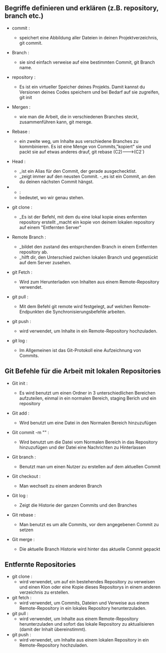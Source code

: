 ## Begriffe definieren und erklären (z.B. repository, branch etc.)

- commit : 
  - speichert eine Abbildung aller Dateien in deinen Projektverzeichnis, git commit. 

- Branch : 
  - sie sind einfach verweise auf eine bestimmten Commit, git Branch name.

- repository :
  - Es ist ein virtueller Speicher deines Projekts. Damit kannst du Versionen deines Codes speichern und bei Bedarf auf sie zugreifen, git init

- Mergen :
  - wie man die Arbeit, die in verschiedenen Branches steckt, zusammenführen kann, git merege.

- Rebase :
  - ein zweite weg, um Inhalte aus verschiedene Branches zu kommbinieren. Es ist eine Menge von Commits,"kopiert" sie und packt sie auf etwas anderes drauf, git rebase (C2)--->(C2`)

- Head :
  - _ist ein Alias für den Commit, der gerade ausgechecktist.
  - _zeigt immer auf den neusten Commit.
  -_es ist ein Commit, an den du deinen nächsten Commit hängst.

- * :
  - bedeutet, wo wir genau stehen.

- git clone :
  - _Es ist der Befehl, mit dem du eine lokal kopie eines enfernten repository erstellt 
           _macht ein kopie von deinem lokalen repository auf einem "Entfernten Server"

- Remote Branch :
  - _bildet den zustand des entsprchenden Branch in einem Entfernten repository ab.
  - _hilft dir, den Unterschied zwichen lokalen Branch und gegenstückt auf dem Server zusehen.

- git Fetch :
  - Wird zum Herunterladen von Inhalten aus einem Remote-Repository verwendet.

- git pull :
  - Mit dem Befehl git remote wird festgelegt, auf welchen Remote-Endpunkten die Synchronisierungsbefehle arbeiten.

- git push :
  - wird verwendet, um Inhalte in ein Remote-Repository hochzuladen.

- git log :
  - Im Allgemeinen ist das Git-Protokoll eine Aufzeichnung von Commits.

## Git Befehle für die Arbeit mit lokalen Repositories

- Git init :
  - Es wird benutzt um einen Ordner in 3 unterschiedlichen Bereichen aufzuteilen, einmal in ein normalen
   Bereich, staging Berich und ein repository

- Git add :
  - Wird benutzt um eine Datei in den Normalen Bereich hinzuzufügen

- Git commit -m "" : 
  - Wird benutzt um die Datei vom Normalen Bereich in das Repository hinzuzufügen und der Datei eine Nachrichten
    zu Hinterlassen 

- Git branch :
  - Benutzt man um einen Nutzer zu erstellen auf dem aktuellen Commit

- Git checkout :
  - Man wechselt zu einem anderen Branch

- Git log :
  - Zeigt die Historie der ganzen Commits und den Branches

- Git rebase :
  - Man benutzt es um alle Commits, vor dem angegebenen Commit zu setzen 

- Git merge :
  - Die aktuelle Branch Historie wird hinter das aktuelle Commit gepackt

## Entfernte Repositories
- git clone :
  - wird verwendet, um auf ein bestehendes Repository zu verweisen und einen Klon 
  oder eine Kopie dieses Repositorys in einem anderen verzeichnis zu erstellen.
- git fetch : 
  - wird verwendet, um Commits, Dateien und Verweise aus einem
    Remote-Repository in ein lokales Repository herunterzuladen.
- git pull :
  - wird verwendet, um Inhalte aus einem Remote-Repository herunterzuladen 
    und sofort das lokale Repository zu aktualisieren (damit der Inhalt übereinstimmt).
- git push :
  - wird verwendet, um Inhalte aus einem lokalen Repository in ein Remote-Repository hochzuladen.

